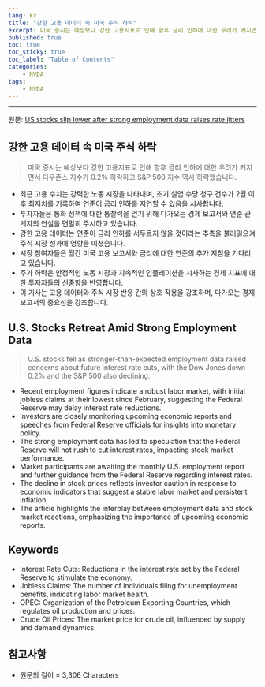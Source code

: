 ```yaml
---
lang: kr
title: "강한 고용 데이터 속 미국 주식 하락"
excerpt: 미국 증시는 예상보다 강한 고용지표로 인해 향후 금리 인하에 대한 우려가 커지면서 다우존스 지수가 0.2% 하락하고 S&P 500 지수 역시 하락했습니다.
published: true
toc: true
toc_sticky: true
toc_label: "Table of Contents"
categories:
    - NVDA
tags:
    - NVDA
---
```


---

  원문: [US stocks slip lower after strong employment data raises rate jitters](https://www.investing.com/news/stock-market-news/us-stocks-slip-lower-after-strong-employment-data-raises-rate-jitters-3801671)

## 강한 고용 데이터 속 미국 주식 하락

> 미국 증시는 예상보다 강한 고용지표로 인해 향후 금리 인하에 대한 우려가 커지면서 다우존스 지수가 0.2% 하락하고 S&P 500 지수 역시 하락했습니다.


- 최근 고용 수치는 강력한 노동 시장을 나타내며, 초기 실업 수당 청구 건수가 2월 이후 최저치를 기록하여 연준이 금리 인하를 지연할 수 있음을 시사합니다.
- 투자자들은 통화 정책에 대한 통찰력을 얻기 위해 다가오는 경제 보고서와 연준 관계자의 연설을 면밀히 주시하고 있습니다.
- 강한 고용 데이터는 연준이 금리 인하를 서두르지 않을 것이라는 추측을 불러일으켜 주식 시장 성과에 영향을 미쳤습니다.
- 시장 참여자들은 월간 미국 고용 보고서와 금리에 대한 연준의 추가 지침을 기다리고 있습니다.
- 주가 하락은 안정적인 노동 시장과 지속적인 인플레이션을 시사하는 경제 지표에 대한 투자자들의 신중함을 반영합니다.
- 이 기사는 고용 데이터와 주식 시장 반응 간의 상호 작용을 강조하며, 다가오는 경제 보고서의 중요성을 강조합니다.

## U.S. Stocks Retreat Amid Strong Employment Data

> U.S. stocks fell as stronger-than-expected employment data raised concerns about future interest rate cuts, with the Dow Jones down 0.2% and the S&P 500 also declining.


- Recent employment figures indicate a robust labor market, with initial jobless claims at their lowest since February, suggesting the Federal Reserve may delay interest rate reductions.
- Investors are closely monitoring upcoming economic reports and speeches from Federal Reserve officials for insights into monetary policy.
- The strong employment data has led to speculation that the Federal Reserve will not rush to cut interest rates, impacting stock market performance.
- Market participants are awaiting the monthly U.S. employment report and further guidance from the Federal Reserve regarding interest rates.
- The decline in stock prices reflects investor caution in response to economic indicators that suggest a stable labor market and persistent inflation.
- The article highlights the interplay between employment data and stock market reactions, emphasizing the importance of upcoming economic reports.

## Keywords

- Interest Rate Cuts: Reductions in the interest rate set by the Federal Reserve to stimulate the economy.
- Jobless Claims: The number of individuals filing for unemployment benefits, indicating labor market health.
- OPEC: Organization of the Petroleum Exporting Countries, which regulates oil production and prices.
- Crude Oil Prices: The market price for crude oil, influenced by supply and demand dynamics.

## 참고사항

- 원문의 길이 = 3,306 Characters


